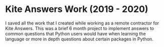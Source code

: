 # Kite Answers Work (2019 - 2020)

I saved all the work that I created while working as a remote contractor for Kite Answers. This was a brief 6 month project to implement answers to
common questions that Python users would have when learning the language or more in depth questions about certain packages in Python.
